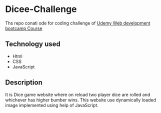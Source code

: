 # Dicee-Challenge
Ths repo conati ode for coding challenge of [Udemy Web development bootcamp Course](https://www.udemy.com/course/the-complete-web-development-bootcamp)

## Technology used
* Html
* CSS
* JavaScript

## Description
It is Dice game website where on reload two player dice are rolled and whichever has higher bumber wins.
This website use dynamically loaded image implemented using help of JavaScript.
